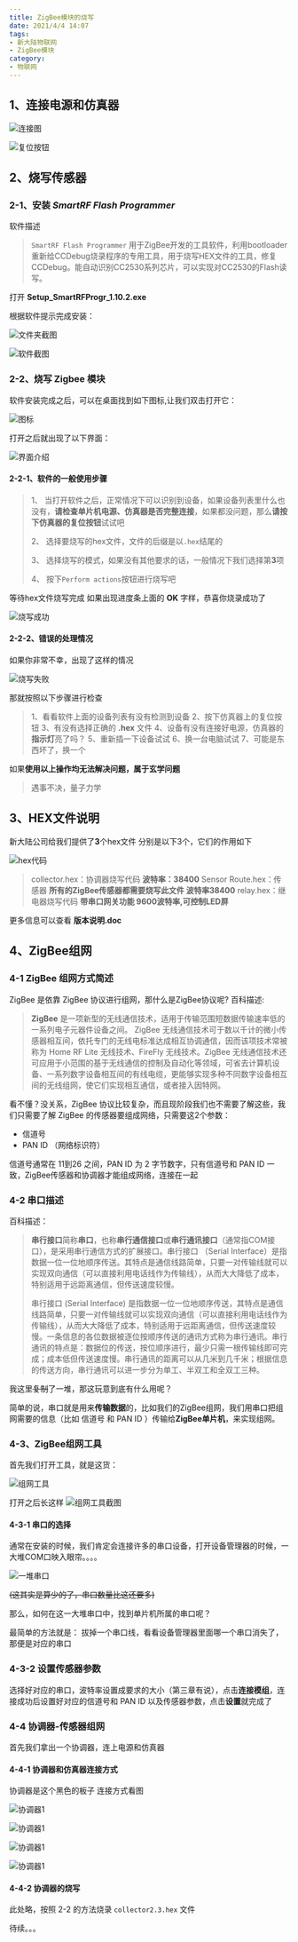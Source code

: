 ```yaml
---
title: ZigBee模块的烧写
date: 2021/4/4 14:07
tags: 
- 新大陆物联网
- ZigBee模块
category:
- 物联网
---
```


## 1、连接电源和仿真器

![连接图](image/2.jpg)

![复位按钮](image/6.jpg)

## 2、烧写传感器

### 2-1、安装 *SmartRF Flash Programmer*

软件描述
> `SmartRF Flash Programmer` 用于ZigBee开发的工具软件，利用bootloader重新给CCDebug烧录程序的专用工具，用于烧写HEX文件的工具，修复CCDebug。能自动识别CC2530系列芯片，可以实现对CC2530的Flash读写。

打开 **Setup_SmartRFProgr_1.10.2.exe**

根据软件提示完成安装：

![文件夹截图](image/3.png)

![软件截图](image/4.png)

### 2-2、烧写 Zigbee 模块

软件安装完成之后，可以在桌面找到如下图标,让我们双击打开它：

![图标](image/5.png)

打开之后就出现了以下界面：

![界面介绍](image/7.png)

#### 2-2-1、软件的一般使用步骤

> 1、 当打开软件之后，正常情况下可以识别到设备，如果设备列表里什么也没有，**请检查单片机电源、仿真器是否完整连接**，如果都没问题，那么**请按下仿真器的复位按钮**试试吧
>
> 2、 选择要烧写的hex文件，文件的后缀是以`.hex`结尾的
>
> 3、 选择烧写的模式，如果没有其他要求的话，一般情况下我们选择第**3**项
>
> 4、 按下`Perform actions`按钮进行烧写吧

等待hex文件烧写完成
如果出现进度条上面的 **OK** 字样，恭喜你烧录成功了

![烧写成功](image/8.png)

#### 2-2-2、错误的处理情况

如果你非常不幸，出现了这样的情况

![烧写失败](image/9.png)

那就按照以下步骤进行检查
> 1、看看软件上面的设备列表有没有检测到设备
> 2、按下仿真器上的复位按钮
> 3、有没有选择正确的 **.hex** 文件
> 4、设备有没有连接好电源，仿真器的**指示灯**亮了吗？
> 5、重新插一下设备试试
> 6、换一台电脑试试
> 7、可能是东西坏了，换一个

如果**使用以上操作均无法解决问题，属于玄学问题**

> 遇事不决，量子力学

## 3、HEX文件说明

新大陆公司给我们提供了**3**个hex文件
分别是以下3个，它们的作用如下

![hex代码](image/10.png)

> collector.hex：协调器烧写代码 **波特率：38400**
> Sensor Route.hex：传感器 **所有的ZigBee传感器都需要烧写此文件 波特率38400**
> relay.hex：继电器烧写代码 **带串口网关功能 9600波特率,可控制LED屏**

更多信息可以查看 **版本说明.doc**

## 4、ZigBee组网

### 4-1 ZigBee 组网方式简述

ZigBee 是依靠 ZigBee 协议进行组网，那什么是ZigBee协议呢?
百科描述:
> **ZigBee** 是一项新型的无线通信技术，适用于传输范围短数据传输速率低的一系列电子元器件设备之间。 ZigBee 无线通信技术可于数以千计的微小传感器相互间，依托专门的无线电标准达成相互协调通信，因而该项技术常被称为 Home RF Lite 无线技术、FireFly 无线技术。ZigBee 无线通信技术还可应用于小范围的基于无线通信的控制及自动化等领域，可省去计算机设备、一系列数字设备相互间的有线电缆，更能够实现多种不同数字设备相互间的无线组网，使它们实现相互通信，或者接入因特网。

看不懂？没关系，ZigBee 协议比较复杂，而且现阶段我们也不需要了解这些，我们只需要了解 ZigBee 的传感器要组成网络，只需要这2个参数：

- 信道号
- PAN ID （网络标识符）

信道号通常在 11到26 之间，PAN ID 为 2 字节数字，只有信道号和 PAN ID 一致，ZigBee传感器和协调器才能组成网络，连接在一起

### 4-2 串口描述

百科描述：
> **串行接口**简称**串口**，也称**串行通信接口**或**串行通讯接口**（通常指COM接口），是采用串行通信方式的扩展接口。串行接口 （Serial Interface）是指数据一位一位地顺序传送。其特点是通信线路简单，只要一对传输线就可以实现双向通信（可以直接利用电话线作为传输线），从而大大降低了成本，特别适用于远距离通信，但传送速度较慢。
>
> 串行接口 (Serial Interface) 是指数据一位一位地顺序传送，其特点是通信线路简单，只要一对传输线就可以实现双向通信（可以直接利用电话线作为传输线），从而大大降低了成本，特别适用于远距离通信，但传送速度较慢。一条信息的各位数据被逐位按顺序传送的通讯方式称为串行通讯。串行通讯的特点是：数据位的传送，按位顺序进行，最少只需一根传输线即可完成；成本低但传送速度慢。串行通讯的距离可以从几米到几千米；根据信息的传送方向，串行通讯可以进一步分为单工、半双工和全双工三种。

我这里~~复制~~了一堆，那这玩意到底有什么用呢？

简单的说，串口就是用来**传输数据**的，比如我们的ZigBee组网，我们用串口把组网需要的信息（比如 信道号 和 PAN ID ）传输给**ZigBee单片机**，来实现组网。

### 4-3、ZigBee组网工具

首先我们打开工具，就是这货：

![组网工具](image/15.png)

打开之后长这样
![组网工具截图](image/16.png)

#### 4-3-1 串口的选择

通常在安装的时候，我们肯定会连接许多的串口设备，打开设备管理器的时候，一大堆COM口映入眼帘。。。。

![一堆串口](image/17.png)

~~(这其实是算少的了，串口数量比这还要多)~~

那么，如何在这一大堆串口中，找到单片机所属的串口呢？

最简单的方法就是：
拔掉一个串口线，看看设备管理器里面哪一个串口消失了，那便是对应的串口

### 4-3-2 设置传感器参数

选择好对应的串口，波特率设置成要求的大小（第三章有说），点击**连接模组**，连接成功后设置好对应的信道号和 PAN ID 以及传感器参数，点击**设置**就完成了


### 4-4 协调器-传感器组网

首先我们拿出一个协调器，连上电源和仿真器

#### 4-4-1 协调器和仿真器连接方式

协调器是这个黑色的板子
连接方式看图

![协调器1](image/11.jpg)

![协调器1](image/12.jpg)

![协调器1](image/13.jpg)

![协调器1](image/14.jpg)

#### 4-4-2 协调器的烧写

此处略，按照 2-2 的方法烧录 `collector2.3.hex` 文件

待续。。。